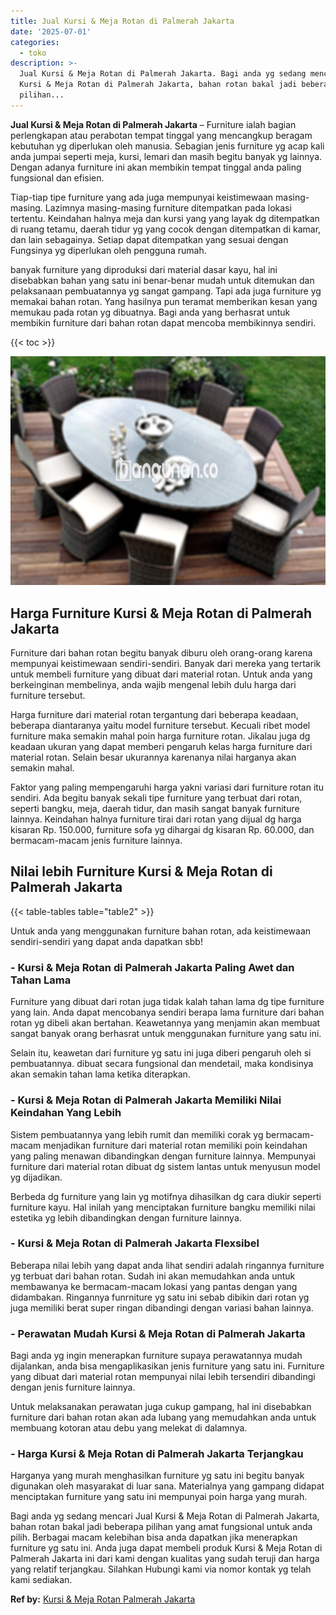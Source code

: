 ```yaml
---
title: Jual Kursi & Meja Rotan di Palmerah Jakarta
date: '2025-07-01'
categories:
  - toko
description: >-
  Jual Kursi & Meja Rotan di Palmerah Jakarta. Bagi anda yg sedang mencari Jual
  Kursi & Meja Rotan di Palmerah Jakarta, bahan rotan bakal jadi beberapa
  pilihan...
---
```


**Jual Kursi & Meja Rotan di Palmerah Jakarta** – Furniture ialah bagian perlengkapan atau perabotan tempat tinggal yang mencangkup beragam kebutuhan yg diperlukan oleh manusia. Sebagian jenis furniture yg acap kali anda jumpai seperti meja, kursi, lemari dan masih begitu banyak yg lainnya. Dengan adanya furniture ini akan membikin tempat tinggal anda paling fungsional dan efisien.

Tiap-tiap tipe furniture yang ada juga mempunyai keistimewaan masing-masing. Lazimnya masing-masing furniture ditempatkan pada lokasi tertentu. Keindahan halnya meja dan kursi yang yang layak dg ditempatkan di ruang tetamu, daerah tidur yg yang cocok dengan ditempatkan di kamar, dan lain sebagainya. Setiap dapat ditempatkan yang sesuai dengan Fungsinya yg diperlukan oleh pengguna rumah.

banyak furniture yang diproduksi dari material dasar kayu, hal ini disebabkan bahan yang satu ini benar-benar mudah untuk ditemukan dan pelaksanaan pembuatannya yg sangat gampang. Tapi ada juga furniture yg memakai bahan rotan. Yang hasilnya pun teramat memberikan kesan yang memukau pada rotan yg dibuatnya. Bagi anda yang berhasrat untuk membikin furniture dari bahan rotan dapat mencoba membikinnya sendiri.

{{< toc >}}

![Jual Kursi & Meja Rotan di Palmerah Jakarta](/images/kursi-meja-rotan-murah10.png)

## Harga Furniture Kursi & Meja Rotan di Palmerah Jakarta

Furniture dari bahan rotan begitu banyak diburu oleh orang-orang karena mempunyai keistimewaan sendiri-sendiri. Banyak dari mereka yang tertarik untuk membeli furniture yang dibuat dari material rotan. Untuk anda yang berkeinginan membelinya, anda wajib mengenal lebih dulu harga dari furniture tersebut.

Harga furniture dari material rotan tergantung dari beberapa keadaan, beberapa diantaranya yaitu model furniture tersebut. Kecuali ribet model furniture maka semakin mahal poin harga furniture rotan. Jikalau juga dg keadaan ukuran yang dapat memberi pengaruh kelas harga furniture dari material rotan. Selain besar ukurannya karenanya nilai harganya akan semakin mahal.

Faktor yang paling mempengaruhi harga yakni variasi dari furniture rotan itu sendiri. Ada begitu banyak sekali tipe furniture yang terbuat dari rotan, seperti bangku, meja, daerah tidur, dan masih sangat banyak furniture lainnya. Keindahan halnya furniture tirai dari rotan yang dijual dg harga kisaran Rp. 150.000, furniture sofa yg dihargai dg kisaran Rp. 60.000, dan bermacam-macam jenis furniture lainnya.

## Nilai lebih Furniture Kursi & Meja Rotan di Palmerah Jakarta

{{< table-tables table="table2" >}}

Untuk anda yang menggunakan furniture bahan rotan, ada keistimewaan sendiri-sendiri yang dapat anda dapatkan sbb!

### \- Kursi & Meja Rotan di Palmerah Jakarta Paling Awet dan Tahan Lama

Furniture yang dibuat dari rotan juga tidak kalah tahan lama dg tipe furniture yang lain. Anda dapat mencobanya sendiri berapa lama furniture dari bahan rotan yg dibeli akan bertahan. Keawetannya yang menjamin akan membuat sangat banyak orang berhasrat untuk menggunakan furniture yang satu ini.

Selain itu, keawetan dari furniture yg satu ini juga diberi pengaruh oleh si pembuatannya. dibuat secara fungsional dan mendetail, maka kondisinya akan semakin tahan lama ketika diterapkan.

### \- Kursi & Meja Rotan di Palmerah Jakarta Memiliki Nilai Keindahan Yang Lebih

Sistem pembuatannya yang lebih rumit dan memiliki corak yg bermacam-macam menjadikan furniture dari material rotan memiliki poin keindahan yang paling menawan dibandingkan dengan furniture lainnya. Mempunyai furniture dari material rotan dibuat dg sistem lantas untuk menyusun model yg dijadikan.

Berbeda dg furniture yang lain yg motifnya dihasilkan dg cara diukir seperti furniture kayu. Hal inilah yang menciptakan furniture bangku memiliki nilai estetika yg lebih dibandingkan dengan furniture lainnya.

### \- Kursi & Meja Rotan di Palmerah Jakarta Flexsibel

Beberapa nilai lebih yang dapat anda lihat sendiri adalah ringannya furniture yg terbuat dari bahan rotan. Sudah ini akan memudahkan anda untuk membawanya ke bermacam-macam lokasi yang pantas dengan yang didambakan. Ringannya funrniture yg satu ini sebab dibikin dari rotan yg juga memiliki berat super ringan dibandingi dengan variasi bahan lainnya.

### \- Perawatan Mudah Kursi & Meja Rotan di Palmerah Jakarta

Bagi anda yg ingin menerapkan furniture supaya perawatannya mudah dijalankan, anda bisa mengaplikasikan jenis furniture yang satu ini. Furniture yang dibuat dari material rotan mempunyai nilai lebih tersendiri dibandingi dengan jenis furniture lainnya.

Untuk melaksanakan perawatan juga cukup gampang, hal ini disebabkan furniture dari bahan rotan akan ada lubang yang memudahkan anda untuk membuang kotoran atau debu yang melekat di dalamnya.

### \- Harga Kursi & Meja Rotan di Palmerah Jakarta Terjangkau

Harganya yang murah menghasilkan furniture yg satu ini begitu banyak digunakan oleh masyarakat di luar sana. Materialnya yang gampang didapat menciptakan furniture yang satu ini mempunyai poin harga yang murah.

Bagi anda yg sedang mencari Jual Kursi & Meja Rotan di Palmerah Jakarta, bahan rotan bakal jadi beberapa pilihan yang amat fungsional untuk anda pilih. Berbagai macam kelebihan bisa anda dapatkan jika menerapkan furniture yg satu ini. Anda juga dapat membeli produk Kursi & Meja Rotan di Palmerah Jakarta ini dari kami dengan kualitas yang sudah teruji dan harga yang relatif terjangkau. Silahkan Hubungi kami via nomor kontak yg telah kami sediakan.

**Ref by:** [Kursi & Meja Rotan Palmerah Jakarta](https://id.wikipedia.org/wiki/Kursi)
